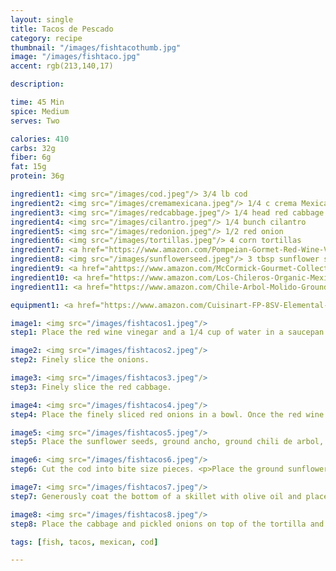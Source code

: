 ```yaml
---
layout: single
title: Tacos de Pescado
category: recipe
thumbnail: "/images/fishtacothumb.jpg"
image: "/images/fishtaco.jpg"
accent: rgb(213,140,17)

description:

time: 45 Min
spice: Medium
serves: Two

calories: 410
carbs: 32g
fiber: 6g
fat: 15g
protein: 36g

ingredient1: <img src="/images/cod.jpeg"/> 3/4 lb cod
ingredient2: <img src="/images/cremamexicana.jpeg"/> 1/4 c crema Mexicana
ingredient3: <img src="/images/redcabbage.jpeg"/> 1/4 head red cabbage
ingredient4: <img src="/images/cilantro.jpeg"/> 1/4 bunch cilantro
ingredient5: <img src="/images/redonion.jpeg"/> 1/2 red onion
ingredient6: <img src="/images/tortillas.jpeg"/> 4 corn tortillas
ingredient7: <a href="https://www.amazon.com/Pompeian-Gormet-Red-Wine-Vinegar/dp/B0004MUGNU/ref=as_li_ss_tl?ie=UTF8&qid=1488260076&sr=8-2&keywords=red+wine+vinegar&linkCode=ll1&tag=cilalime09-20&linkId=10b0dbb1f96ff30d0ae65f972fffa6fb"><img src="/images/redwinevin.jpeg"/> 1/4 cup red wine vinegar </a>
ingredient8: <img src="/images/sunflowerseed.jpeg"/> 3 tbsp sunflower seeds
ingredient9: <a href="ahttps://www.amazon.com/McCormick-Gourmet-Collection-1-62-Ounce-Packaging/dp/B006NIPC5Q/ref=as_li_ss_tl?rps=1&ie=UTF8&qid=1488259847&sr=8-3&keywords=ancho+powder&refinements=p_85:2470955011&th=1&linkCode=ll1&tag=cilalime09-20&linkId=441ced566d452b513e856aff6a5ee9e4"><img src="/images/groundancho.jpeg"/> 1 tsp ground ancho </a>
ingredient10: <a href="https://www.amazon.com/Los-Chileros-Organic-Mexico-Powder/dp/B00F9WYIC0/ref=as_li_ss_tl?rps=1&ie=UTF8&qid=1488259909&sr=8-1&keywords=new+mexico+chili+powder&refinements=p_85:2470955011&linkCode=ll1&tag=cilalime09-20&linkId=860e500325c7ae79e82f3f9fa23463cf"><img src="/images/nmchilipowder.jpeg"/> 1 tsp NM chili powder</a>
ingredient11: <a href="https://www.amazon.com/Chile-Arbol-Molido-Ground-Chili/dp/B00BV4AVPI/ref=as_li_ss_tl?ie=UTF8&qid=1488260015&sr=8-1&keywords=ground+chili+de+arbol&linkCode=ll1&tag=cilalime09-20&linkId=6d4411b235b37531a311ca63ef3363d9"><img src="/images/chilidearbol.jpeg"/> 1/2 tsp ground chili de arbol</a>

equipment1: <a href="https://www.amazon.com/Cuisinart-FP-8SV-Elemental-Processor-Silver/dp/B00LBZOYAK/ref=as_li_ss_tl?s=kitchen&rps=1&ie=UTF8&qid=1488333884&sr=1-2&keywords=food+processor&refinements=p_72:1248915011,p_85:2470955011,p_89:Cuisinart&linkCode=ll1&tag=cilalime09-20&linkId=98d0ad7d0cfad4e6f6c32daff565e567"><img src="/images/foodprocessor.jpg"/> food processor </a>

image1: <img src="/images/fishtacos1.jpeg"/>
step1: Place the red wine vinegar and a 1/4 cup of water in a saucepan. Set on high heat to boil

image2: <img src="/images/fishtacos2.jpeg"/>
step2: Finely slice the onions.

image3: <img src="/images/fishtacos3.jpeg"/>
step3: Finely slice the red cabbage.

image4: <img src="/images/fishtacos4.jpeg"/>
step4: Place the finely sliced red onions in a bowl. Once the red wine vinegar begins to boil, pour it over the red onions. Set them aside and let the onions pickle for at least 15 minutes.

image5: <img src="/images/fishtacos5.jpeg"/>
step5: Place the sunflower seeds, ground ancho, ground chili de arbol, NM chili powder, and 1/2 a tsp of salt in a food processor. Pulse until the sunflower seeds are finely ground.

image6: <img src="/images/fishtacos6.jpeg"/>
step6: Cut the cod into bite size pieces. <p>Place the ground sunflower seeds in a bowl and toss the cod in the seeds to coat.</p>

image7: <img src="/images/fishtacos7.jpeg"/>
step7: Generously coat the bottom of a skillet with olive oil and place on medium high heat. Once the oil is hot place the cod in the pan. Cook for three minutes on each side giving the exterior a bit of color. Reduce the heat to low and cook for an additional minute on each side. <p>While the fish cooks, warm the tortillas, you can do this by quickly microwaving them or sticking them in the oven for a few minutes at 350.</p>

image8: <img src="/images/fishtacos8.jpeg"/>
step8: Place the cabbage and pickled onions on top of the tortilla and accent with the crema mexicana. Lay the cod on top. Sprinkle the cilantro leaves on top.

tags: [fish, tacos, mexican, cod]

---
```

